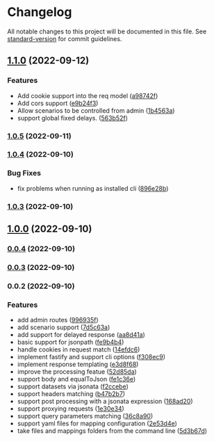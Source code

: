 # Changelog

All notable changes to this project will be documented in this file. See [standard-version](https://github.com/conventional-changelog/standard-version) for commit guidelines.

## [1.1.0](https://gitlab.com/bn3t/mimus-serve/compare/1.0.5...1.1.0) (2022-09-12)


### Features

* Add cookie support into the req model ([a98742f](https://gitlab.com/bn3t/mimus-serve/commit/a98742fb191c58ea9d9ba16755d24fe30015fe88))
* Add cors support ([e9b24f3](https://gitlab.com/bn3t/mimus-serve/commit/e9b24f3ee413916ef8109f5a6e0501a0072e27de))
* Allow scenarios to be controlled from admin ([1b4563a](https://gitlab.com/bn3t/mimus-serve/commit/1b4563a65932e8276f0fd437c8da7b97f56fa8ca))
* support global fixed delays. ([563b52f](https://gitlab.com/bn3t/mimus-serve/commit/563b52f3f8899dfdd53d929e56313a014068c66c))

### [1.0.5](https://gitlab.com/bn3t/mimus-serve/compare/1.0.4...1.0.5) (2022-09-11)

### [1.0.4](https://gitlab.com/bn3t/mimus-serve/compare/1.0.3...1.0.4) (2022-09-10)


### Bug Fixes

* fix problems when running as installed cli ([896e28b](https://gitlab.com/bn3t/mimus-serve/commit/896e28bdc64bb633d0527542e860313bec23078b))

### [1.0.3](https://gitlab.com/bn3t/mimus-serve/compare/1.0.2...1.0.3) (2022-09-10)

## [1.0.0](https://gitlab.com/bn3t/mimus-serve/compare/0.0.4...1.0.0) (2022-09-10)

### [0.0.4](https://gitlab.com/bn3t/mimus-serve/compare/0.0.2...0.0.4) (2022-09-10)

### [0.0.3](https://gitlab.com/bn3t/mimus-serve/compare/0.0.2...0.0.3) (2022-09-10)

### 0.0.2 (2022-09-10)

### Features

- add admin routes ([996935f](https://gitlab.com/bn3t/mimus-serve/commit/996935f31838ea9de1d038d13aebe857b0316f13))
- add scenario support ([7d5c63a](https://gitlab.com/bn3t/mimus-serve/commit/7d5c63a21082826c82ddac016970cfb4515cc782))
- add support for delayed response ([aa8d41a](https://gitlab.com/bn3t/mimus-serve/commit/aa8d41a621adbef9c58cfb5a3d27906a985b1597))
- basic support for jsonpath ([fe9b4b4](https://gitlab.com/bn3t/mimus-serve/commit/fe9b4b44361adde525091f674f1d41caeed8da35))
- handle cookies in request match ([14efdc6](https://gitlab.com/bn3t/mimus-serve/commit/14efdc67d3c0b21b13b80c32034bb2e33224a816))
- implement fastify and support cli options ([f308ec9](https://gitlab.com/bn3t/mimus-serve/commit/f308ec9f421ff0a3b3f3ad866d194819d274474b))
- implement response templating ([e3d8f68](https://gitlab.com/bn3t/mimus-serve/commit/e3d8f68b09e02a30fc470e8d0165c710bfdd6f4b))
- improve the processing featue ([52d85da](https://gitlab.com/bn3t/mimus-serve/commit/52d85daaf7abb776937aeac565c890b53aa649c6))
- support body and equalToJson ([fe1c36e](https://gitlab.com/bn3t/mimus-serve/commit/fe1c36e4f478670a9af7f10718b601e74282ac49))
- support datasets via jsonata ([f2ccebe](https://gitlab.com/bn3t/mimus-serve/commit/f2ccebea8b1f9e7fd39e95d19dda1160676b0ccc))
- support headers matching ([b47b2b7](https://gitlab.com/bn3t/mimus-serve/commit/b47b2b77ebb6e1fa7cf585c9d47378c81ea8a733))
- support post processing with a jsonata expression ([168ad20](https://gitlab.com/bn3t/mimus-serve/commit/168ad202f3ac9a740afffa494610534dfa820169))
- support proxying requests ([1e30e34](https://gitlab.com/bn3t/mimus-serve/commit/1e30e3413a879a95e1f773625df18fdb1d95a152))
- support query parameters matching ([36c8a90](https://gitlab.com/bn3t/mimus-serve/commit/36c8a9036c74e599263663a886f656adc20589f2))
- support yaml files for mapping configuration ([2e53d4e](https://gitlab.com/bn3t/mimus-serve/commit/2e53d4ec5302235b6072411c86a710ce048eb0ee))
- take files and mappings folders from the command line ([5d3b67d](https://gitlab.com/bn3t/mimus-serve/commit/5d3b67d389e1673ddb6223aaa932a8a09b441a0d))
